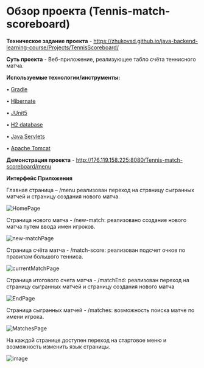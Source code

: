 # Обзор проекта (Tennis-match-scoreboard)

**Техническое задание проекта** -  https://zhukovsd.github.io/java-backend-learning-course/Projects/TennisScoreboard/

**Суть проекта** - Веб-приложение, реализующее табло счёта теннисного матча.

**Используемые технологии/инструменты:**

•	[Gradle](https://gradle.org/)

•	[Hibernate](https://hibernate.org/)

•	[JUnit5](https://junit.org/junit5/)

•	[H2 database](https://www.h2database.com/html/main.html)

•	[Java Servlets](https://en.wikipedia.org/wiki/Jakarta_Servlet)

•	[Apache Tomcat](https://tomcat.apache.org/)

**Демонстрация проекта** - http://176.119.158.225:8080/Tennis-match-scoreboard/menu

**Интерфейс Приложения**

Главная страница – /menu  реализован переход на страницу сыгранных матчей и страницу создания нового матча.

![HomePage](https://github.com/AleksandrKamen/Tennis-match-scoreboard/assets/144233016/2d30b458-70ed-4ecb-abd0-c9e7986e4765)

Страница нового матча - /new-match: реализовано создание нового матча путем ввода имен игроков.

![new-matchPage](https://github.com/AleksandrKamen/Tennis-match-scoreboard/assets/144233016/509989c8-862f-49e3-9558-684023ca00b1)

Страница счёта матча - /match-score: реализован подсчет очков по правилам большого тенниса. 

![currentMatchPage](https://github.com/AleksandrKamen/Tennis-match-scoreboard/assets/144233016/143f9cda-27dc-44e0-b422-1beb52c4bf46)

Страница итогового счета матча - /matchEnd: реализован переход на страницу сыгранных матчей и страницу создания нового матча

![EndPage](https://github.com/AleksandrKamen/Tennis-match-scoreboard/assets/144233016/5a9e8f3e-334e-4ca7-94ec-01d9cbb6f503)

Страница сыгранных матчей - /matches:  возможность поиска матче по имени игрока.

![MatchesPage](https://github.com/AleksandrKamen/Tennis-match-scoreboard/assets/144233016/5d819cc9-a9b3-4ce5-8b4f-1cf63081777c)

На каждой странице доступен переход на стартовое меню и возможность изменить язык страницы.

![image](https://github.com/AleksandrKamen/Tennis-match-scoreboard/assets/144233016/f882c9ff-8e33-4bf0-92eb-f00ca6730060)









